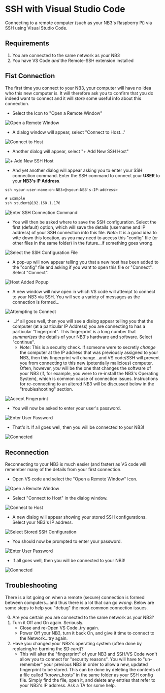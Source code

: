 # SSH with Visual Studio Code
Connecting to a remote computer (such as your NB3's Raspberry Pi) via SSH using Visual Studio Code.

## Requirements
1. You are connected to the same network as your NB3
2. You have VS Code *and* the Remote-SSH extension installed

## Fist Connection
The first time you connect to your NB3, your computer will have no idea who this new computer is. It will therefore ask you to confirm that you do indeed want to connect and it will *store* some useful info about this connection.

- Select the Icon to "Open a Remote Window"

![Open a Remote Window](images/vs-code-window-arrow-to-remote-icon.png)

- A dialog window will appear, select "Connect to Host..."

![Connect to Host](images/vs-code-open-remote-window-dialog.png)

- Another dialog will appear, select "+ Add New SSH Host"

![+ Add New SSH Host](images/vs-code-connect-to-host-dialog.png)

- And yet another dialog will appear asking you to enter your SSH connection command. Enter the SSH command to connect your **USER** to your **NB3's IP Address**.

```txt
ssh <your-user-name-on-NB3>@<your-NB3's-IP-address>

# Example
ssh student@192.168.1.170
```

![Enter SSH Connection Command](images/vs-code-add-new-SSH-host-dialog.png)

- You will then be asked where to save the SSH configuration. Select the first (default) option, which will save the details (username and IP address) of your SSH connection into this file. *Note*: It is a good idea to wite down this location, as you may need to access this "config" file (or other files in the same folder) in the future...if something goes wrong.

![Select the SSH Configuration File](images/vs-code-select-SSH-configuration-file.png)

- A pop-up will now appear telling you that a new host has been added to the "config" file and asking if you want to open this file or "Connect". Select "Connect".

![Host Added Popup](images/vs-code-host-added-popup.png)

- A new window will now open in which VS code will attempt to connect to your NB3 via SSH. You will see a variety of messages as the connection is formed...

![Attempting to Connect](images/vs-code-attempting-to-connect.png)

- ...if all goes well, then you will see a dialog appear telling you that the computer (at a particular IP Address) you are connecting to has a particular "fingerprint". This fingerprint is a long number that *summarizes* the details of your NB3's hardware and software. Select "continue". 
  - *Note*: This is a security check. If someone were to secretly *change* the computer at the IP address that was previously assigned to your NB3, then this fingerprint will change...and VS code/SSH will prevent you from connecting to this new (potentially malicious) computer. Often, however, *you* will be the one that changes the software of your NB3 (if, for example, you were to re-install the NB3's Operating System), which is common cause of connection issues. Instructions for re-connecting to an altered NB3 will be discussed below in the "troubleshooting" section.

![Accept Fingerprint](images/vs-code-accept-fingerpint-question.png)

- You will now be asked to enter your user's password.

![Enter User Password](images/vs-code-enter-password-dialog.png)

- That's it. If all goes well, then you will be connected to your NB3!

![Connected](images/vs-code-connected.png)

## Reconnection
Reconnecting to your NB3 is much easier (and faster) as VS code will remember many of the details from your first connection.

- Open VS code and select the "Open a Remote Window" Icon.

![Open a Remote Window](images/vs-code-window-arrow-to-remote-icon.png)

- Select "Connect to Host" in the dialog window.

![Connect to Host](images/vs-code-open-remote-window-dialog.png)

- A new dialog will appear showing your stored SSH configurations. Select your NB3's IP address.

![Select Stored SSH Configuration](images/vs-code-select-stored-config.png)

- You should now be prompted to enter your password.

![Enter User Password](images/vs-code-enter-password-dialog.png)

- If all goes well, then you will be connected to your NB3!

![Connected](images/vs-code-connected.png)

## Troubleshooting

There is a lot going on when a remote (secure) connection is formed between computers...and thus there is a lot that can go *wrong*. Below are some steps to help you "debug" the most common connection issues.

0. Are you certain you are connected to the same network as your NB3?
1. Turn it Off and On again. Seriously.
   - Close and re-Open VS Code..try again.
   - Power Off your NB3, turn it back On, and give it time to connect to the Network...try again.
2. Have you changed your NB3's operating system (often done by replacing/re-burning the SD card)?
   - This will alter the "fingerprint" of your NB3 and SSH/VS Code won't allow you to connect for "security reasons". You will have to "un-remember" your previous NB3 in order to allow a new, updated fingerprint to be stored. This can be done by deleting the contents of a file called "known_hosts" in the same folder as your SSH config file. Simply find the file, open it, and delete any entries that refer to your NB3's IP address. Ask a TA for some help.